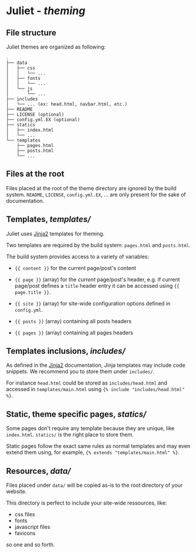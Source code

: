 # Juliet *- theming*

## File structure

Juliet themes are organized as following:

    .
    ├── data
    │   ├── css
    │   │   └── ...
    │   ├── fonts
    │   │   └── ...
    │   └── js
    │       └── ...
    ├── includes
    │   └── ... (ex: head.html, navbar.html, etc.)
    ├── README
    ├── LICENSE (optional)
    ├── config.yml.EX (optional)
    ├── statics
    │   ├── index.html
    │   └── ...
    └── templates
        ├── pages.html
        ├── posts.html
        └── ...

## Files at the root

Files placed at the root of the theme directory are ignored by the build system.
`README`, `LICENSE`, `config.yml.EX`, ... are only present for the sake of
documentation.

## Templates, *templates/*

Juliet uses [Jinja2](http://jinja.pocoo.org/) templates for theming.

Two templates are required by the build system: `pages.html` and `posts.html`.

The build system provides access to a variety of variables:

* `{{ content }}` for the current page/post's content

* `{{ page }}` (array) for the *current* page/post's header, e.g. if current
page/post defines a `title` header entry it can be accessed using `{{ page.title }}`.

* `{{ site }}` (array) for site-wide configuration options defined in `config.yml`.

* `{{ posts }}` (array) containing all posts headers

* `{{ pages }}` (array) containing all pages headers

## Templates inclusions, *includes/*

As defined in the [Jinja2](http://jinja.pocoo.org/) documentation, Jinja
templates may include code snippets. We recommend you to store them under
`includes/`.

For instance `head.html` could be stored as `includes/head.html` and accessed
in `templates/main.html` using `{% include "includes/head.html" %}`.

## Static, theme specific pages, *statics/*

Some pages don't require any template because they are unique, like `index.html`.
`statics/` is the right place to store them.

Static pages follow the exact same rules as normal templates and may even extend
them using, for example, `{% extends "templates/main.html" %}`.

## Resources, *data/*

Files placed under `data/` will be copied as-is to the root directory of your website.

This directory is perfect to include your site-wide ressources, like:

* css files
* fonts
* javascript files
* favicons

so one and so forth.
